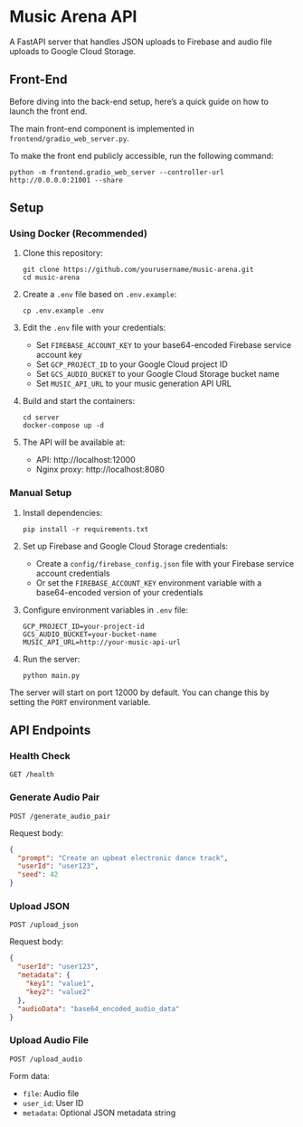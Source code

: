 # Music Arena API

A FastAPI server that handles JSON uploads to Firebase and audio file uploads to Google Cloud Storage.

## Front-End
Before diving into the back-end setup, here’s a quick guide on how to launch the front end.

The main front-end component is implemented in `frontend/gradio_web_server.py`.

To make the front end publicly accessible, run the following command:
```
python -m frontend.gradio_web_server --controller-url http://0.0.0.0:21001 --share
```

## Setup

### Using Docker (Recommended)

1. Clone this repository:
   ```
   git clone https://github.com/yourusername/music-arena.git
   cd music-arena
   ```

2. Create a `.env` file based on `.env.example`:
   ```
   cp .env.example .env
   ```

3. Edit the `.env` file with your credentials:
   - Set `FIREBASE_ACCOUNT_KEY` to your base64-encoded Firebase service account key
   - Set `GCP_PROJECT_ID` to your Google Cloud project ID
   - Set `GCS_AUDIO_BUCKET` to your Google Cloud Storage bucket name
   - Set `MUSIC_API_URL` to your music generation API URL

4. Build and start the containers:
   ```
   cd server
   docker-compose up -d
   ```

5. The API will be available at:
   - API: http://localhost:12000
   - Nginx proxy: http://localhost:8080

### Manual Setup

1. Install dependencies:
   ```
   pip install -r requirements.txt
   ```

2. Set up Firebase and Google Cloud Storage credentials:
   - Create a `config/firebase_config.json` file with your Firebase service account credentials
   - Or set the `FIREBASE_ACCOUNT_KEY` environment variable with a base64-encoded version of your credentials

3. Configure environment variables in `.env` file:
   ```
   GCP_PROJECT_ID=your-project-id
   GCS_AUDIO_BUCKET=your-bucket-name
   MUSIC_API_URL=http://your-music-api-url
   ```

4. Run the server:
   ```
   python main.py
   ```

The server will start on port 12000 by default. You can change this by setting the `PORT` environment variable.

## API Endpoints

### Health Check
```
GET /health
```

### Generate Audio Pair
```
POST /generate_audio_pair
```
Request body:
```json
{
  "prompt": "Create an upbeat electronic dance track",
  "userId": "user123",
  "seed": 42
}
```

### Upload JSON
```
POST /upload_json
```
Request body:
```json
{
  "userId": "user123",
  "metadata": {
    "key1": "value1",
    "key2": "value2"
  },
  "audioData": "base64_encoded_audio_data"
}
```

### Upload Audio File
```
POST /upload_audio
```
Form data:
- `file`: Audio file
- `user_id`: User ID
- `metadata`: Optional JSON metadata string
